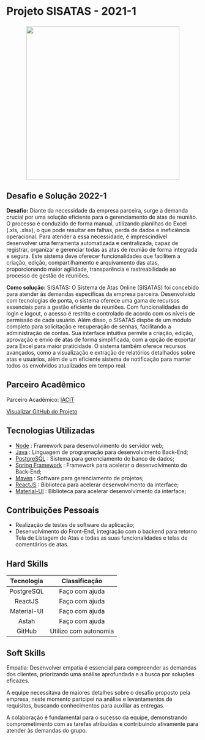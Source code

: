 # Projeto SISATAS - 2021-1	

<div align=center>
 <h3></h3>
  <img src="https://github.com/drosan19/Portfolio/assets/130381620/9c553b9e-8dcb-402f-947b-b529395d4ecb" width=400 alt="" />
 
  </div>

## Desafio e Solução 2022-1
<b>Desafio:</b> Diante da necessidade da empresa parceira, surge a demanda crucial por uma solução eficiente para o gerenciamento de atas de reunião. O processo é conduzido de forma manual, utilizando planilhas do Excel (.xls, .xlsx), o que pode resultar em falhas, perda de dados e ineficiência operacional. Para atender a essa necessidade, é imprescindível desenvolver uma ferramenta automatizada e centralizada, capaz de registrar, organizar e gerenciar todas as atas de reunião de forma integrada e segura. Este sistema deve oferecer funcionalidades que facilitem a criação, edição, compartilhamento e arquivamento das atas, proporcionando maior agilidade, transparência e rastreabilidade ao processo de gestão de reuniões.

<b>Como solução:</b> ​SISATAS: O Sistema de Atas Online (SISATAS) foi concebido para atender às demandas específicas da empresa parceira. Desenvolvido com tecnologias de ponta, o sistema oferece uma gama de recursos essenciais para a gestão eficiente de reuniões. Com funcionalidades de login e logout, o acesso é restrito e controlado de acordo com os níveis de permissão de cada usuário. Além disso, o SISATAS dispõe de um módulo completo para solicitação e recuperação de senhas, facilitando a administração de contas. Sua interface intuitiva permite a criação, edição, aprovação e envio de atas de forma simplificada, com a opção de exportar para Excel para maior praticidade. O sistema também oferece recursos avançados, como a visualização e extração de relatórios detalhados sobre atas e usuários, além de um eficiente sistema de notificação para manter todos os envolvidos atualizados em tempo real.

## Parceiro Acadêmico

Parceiro Acadêmico: [IACIT](https://www.iacit.com.br/)

[Visualizar GitHub do Projeto]()

## Tecnologias Utilizadas

- [Node](https://nodejs.org/) : Framework para desenvolvimento do servidor web;
- [Java](https://www.java.com/) : Linguagem de programação para desenvolvimento Back-End;	
- [PostgreSQL](https://www.postgresql.org/) : Sistema para gerenciamento do banco de dados;
- [Spring Framework](https://spring.io/) : Framework para acelerar o desenvolvimento do Back-End;	
- [Maven](https://maven.apache.org/) : Software para gerenciamento de projetos;
- [ReactJS](https://reactjs.org/) : Biblioteca para acelerar desenvolvimento da interface;
- [Material-UI](https://material-ui.com/) : Biblioteca para acelerar desenvolvimento da interface;	

## Contribuições Pessoais

- Realização de testes de software da aplicação;
- Desenvolvimento do Front-End, integração com o backend para retorno Tela de Listagem de Atas e todas as suas funcionalidades e telas de comentários de atas.
 
## Hard Skills

| Tecnologia  |   Classificação   |
| :---------: | :---------------: |
| PostgreSQL  |  Faço com ajuda   |
|   ReactJS   |  Faço com ajuda   |
| Material-UI |  Faço com ajuda   |
|    Astah    |  Faço com ajuda   |
|   GitHub    | Utilizo com autonomia |

## Soft Skills

Empatia: Desenvolver empatia é essencial para compreender as demandas dos clientes, priorizando uma análise aprofundada e a busca por soluções eficazes.

A equipe necessitava de maiores detalhes sobre o desafio proposto pela empresa, neste momento partcipei na análise e levantamentos de requisitos, buscando conhecimentos para auxiliar as entregas.


A colaboração é fundamental para o sucesso da equipe, demonstrando comprometimento com as tarefas atribuídas e contribuindo ativamente para atender às demandas do grupo.
